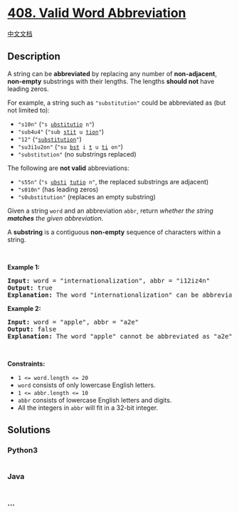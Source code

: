 # [408. Valid Word Abbreviation](https://leetcode.com/problems/valid-word-abbreviation)

[中文文档](/solution/0400-0499/0408.Valid%20Word%20Abbreviation/README.md)

## Description

<p>A string can be <strong>abbreviated</strong> by replacing any number of <strong>non-adjacent</strong>, <strong>non-empty</strong> substrings with their lengths. The lengths <strong>should not</strong> have leading zeros.</p>

<p>For example, a string such as <code>&quot;substitution&quot;</code> could be abbreviated as (but not limited to):</p>

<ul>
	<li><code>&quot;s10n&quot;</code> (<code>&quot;s <u>ubstitutio</u> n&quot;</code>)</li>
	<li><code>&quot;sub4u4&quot;</code> (<code>&quot;sub <u>stit</u> u <u>tion</u>&quot;</code>)</li>
	<li><code>&quot;12&quot;</code> (<code>&quot;<u>substitution</u>&quot;</code>)</li>
	<li><code>&quot;su3i1u2on&quot;</code> (<code>&quot;su <u>bst</u> i <u>t</u> u <u>ti</u> on&quot;</code>)</li>
	<li><code>&quot;substitution&quot;</code> (no substrings replaced)</li>
</ul>

<p>The following are <strong>not valid</strong> abbreviations:</p>

<ul>
	<li><code>&quot;s55n&quot;</code> (<code>&quot;s <u>ubsti</u> <u>tutio</u> n&quot;</code>, the replaced substrings are adjacent)</li>
	<li><code>&quot;s010n&quot;</code> (has leading zeros)</li>
	<li><code>&quot;s0ubstitution&quot;</code> (replaces an empty substring)</li>
</ul>

<p>Given a string <code>word</code> and an abbreviation <code>abbr</code>, return <em>whether the string <strong>matches</strong> the given abbreviation</em>.</p>

<p>A <strong>substring</strong> is a contiguous <strong>non-empty</strong> sequence of characters within a string.</p>

<p>&nbsp;</p>
<p><strong>Example 1:</strong></p>

<pre>
<strong>Input:</strong> word = &quot;internationalization&quot;, abbr = &quot;i12iz4n&quot;
<strong>Output:</strong> true
<strong>Explanation:</strong> The word &quot;internationalization&quot; can be abbreviated as &quot;i12iz4n&quot; (&quot;i <u>nternational</u> iz <u>atio</u> n&quot;).
</pre>

<p><strong>Example 2:</strong></p>

<pre>
<strong>Input:</strong> word = &quot;apple&quot;, abbr = &quot;a2e&quot;
<strong>Output:</strong> false
<strong>Explanation:</strong> The word &quot;apple&quot; cannot be abbreviated as &quot;a2e&quot;.
</pre>

<p>&nbsp;</p>
<p><strong>Constraints:</strong></p>

<ul>
	<li><code>1 &lt;= word.length &lt;= 20</code></li>
	<li><code>word</code> consists of only lowercase English letters.</li>
	<li><code>1 &lt;= abbr.length &lt;= 10</code></li>
	<li><code>abbr</code> consists of lowercase English letters and digits.</li>
	<li>All the integers in <code>abbr</code> will fit in a 32-bit integer.</li>
</ul>

## Solutions

<!-- tabs:start -->

### **Python3**

```python


```

### **Java**

```java


```

### **...**

```


```

<!-- tabs:end -->
